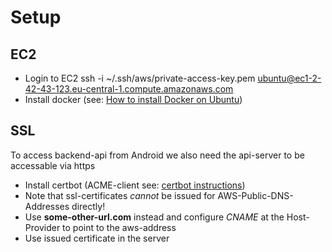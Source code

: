 # Setup

## EC2

- Login to EC2
  ssh -i ~/.ssh/aws/private-access-key.pem ubuntu@ec1-2-42-43-123.eu-central-1.compute.amazonaws.com
- Install docker (see: [How to install Docker on Ubuntu](https://docs.docker.com/engine/install/ubuntu/))

## SSL

To access backend-api from Android we also need the api-server to be accessable via https

- Install certbot (ACME-client see: [certbot instructions](https://certbot.eff.org/instructions))
- Note that ssl-certificates *cannot* be issued for AWS-Public-DNS-Addresses directly!
- Use **some-other-url.com** instead and configure *CNAME* at the Host-Provider to point to the aws-address
- Use issued certificate in the server
